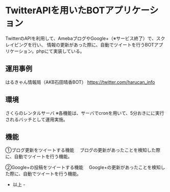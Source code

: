 # TwitterAPIを用いたBOTアプリケーション
TwitterのAPIを利用して、AmebaブログやGoogle+（※サービス終了）で、スクレイピングを行い、
情報の更新があった際に、自動でツイートを行うBOTアプリケーション。phpにて実装している。

## 運用事例
はるきゃん情報局（AKB石田晴香BOT）
https://twitter.com/harucan_info

## 環境
さくらのレンタルサーバ
※各機能は、サーバでcronを用いて、5分おきにに実行されるバッチとして運用実施。

## 機能
①ブログ更新をツイートする機能
　ブログの更新があったことを検知した際に、自動でツイートを行う機能。

②Google+の投稿をツイートする機能
　Google+の更新があったことを検知した際に、自動でツイートを行う機能。

- 以上 -
